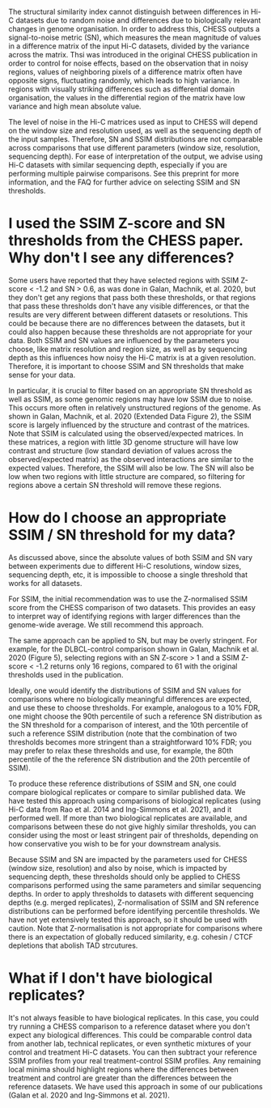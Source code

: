 The structural similarity index cannot distinguish between differences in Hi-C datasets due to random noise and differences due to biologically relevant changes in genome organisation. In order to address this, CHESS outputs a signal-to-noise metric (SN), which measures the mean magnitude of values in a difference matrix of the input Hi-C datasets, divided by the variance across the matrix. Thsi was introduced in the original CHESS publication in order to control for noise effects, based on the observation that in noisy regions, values of neighboring pixels of a difference matrix often have opposite signs, fluctuating randomly, which leads to high variance. In regions with visually striking differences such as differential domain organisation, the values in the differential region of the matrix have low variance and high mean absolute value. 

The level of noise in the Hi-C matrices used as input to CHESS will depend on the window size and resolution used, as well as the sequencing depth of the input samples. Therefore, SN and SSIM distributions are not comparable across comparisons that use different parameters (window size, resolution, sequencing depth). For ease of interpretation of the output, we advise using Hi-C datasets with similar sequencing depth, especially if you are performing multiple pairwise comparisons. See this preprint for more information, and the FAQ for further advice on selecting SSIM and SN thresholds. 

# I used the SSIM Z-score and SN thresholds from the CHESS paper. Why don't I see any differences?

Some users have reported that they have selected regions with SSIM Z-score < -1.2 and SN > 0.6, as was done in Galan, Machnik, et al. 2020, but they don't get any regions that pass both these thresholds, or that regions that pass these thresholds don't have any visible differences, or that the results are very different between different datasets or resolutions. This could be because there are no differences between the datasets, but it could also happen because these thresholds are not appropriate for your data. Both SSIM and SN values are influenced by the parameters you choose, like matrix resolution and region size, as well as by sequencing depth as this influences how noisy the Hi-C matrix is at a given resolution. Therefore, it is important to choose SSIM and SN thresholds that make sense for your data.

In particular, it is crucial to filter based on an appropriate SN threshold as well as SSIM, as some genomic regions may have low SSIM due to noise. This occurs more often in relatively unstructured regions of the genome. As shown in Galan, Machnik, et al. 2020 (Extended Data Figure 2), the SSIM score is largely influenced by the structure and contrast of the matrices. Note that SSIM is calculated using the observed/expected matrices. In these matrices, a region with little 3D genome structure will have low contrast and structure (low standard deviation of values across the observed/expected matrix) as the observed interactions are similar to the expected values. Therefore, the SSIM will also be low. The SN will also be low when two regions with little structure are compared, so filtering for regions above a certain SN threshold will remove these regions.

# How do I choose an appropriate SSIM / SN threshold for my data?

As discussed above, since the absolute values of both SSIM and SN vary between experiments due to different Hi-C resolutions, window sizes, sequencing depth, etc, it is impossible to choose a single threshold that works for all datasets.

For SSIM, the initial recommendation was to use the Z-normalised SSIM score from the CHESS comparison of two datasets. This provides an easy to interpret way of identifying regions with larger differences than the genome-wide average. We still recommend this approach.

The same approach can be applied to SN, but may be overly stringent. For example, for the DLBCL-control comparison shown in Galan, Machnik et al. 2020 (Figure 5), selecting regions with an SN Z-score > 1 and a SSIM Z-score < -1.2 returns only 16 regions, compared to 61 with the original thresholds used in the publication.

Ideally, one would identify the distributions of SSIM and SN values for comparisons where no biologically meaningful differences are expected, and use these to choose thresholds. For example, analogous to a 10% FDR, one might choose the 90th percentile of such a reference SN distribution as the SN threshold for a comparison of interest, and the 10th percentile of such a reference SSIM distribution (note that the combination of two thresholds becomes more stringent than a straightforward 10% FDR; you may prefer to relax these thresholds and use, for example, the 80th percentile of the the reference SN distribution and the 20th percentile of SSIM).

To produce these reference distributions of SSIM and SN, one could compare biological replicates or compare to similar published data. We have tested this approach using comparisons of biological replicates (using Hi-C data from Rao et al. 2014 and Ing-Simmons et al. 2021), and it performed well. If more than two biological replicates are available, and comparisons between these do not give highly similar thresholds, you can consider using the most or least stringent pair of thresholds, depending on how conservative you wish to be for your downstream analysis.

Because SSIM and SN are impacted by the parameters used for CHESS (window size, resolution) and also by noise, which is impacted by sequencing depth, these thresholds should only be applied to CHESS comparisons performed using the same parameters and similar sequencing depths. In order to apply thresholds to datasets with different sequencing depths (e.g. merged replicates), Z-normalisation of SSIM and SN reference distributions can be performed before identifying percentile thresholds. We have not yet extensively tested this approach, so it should be used with caution. Note that Z-normalisation is not appropriate for comparisons where there is an expectation of globally reduced similarity, e.g. cohesin / CTCF depletions that abolish TAD strcutures. 

# What if I don't have biological replicates?

It's not always feasible to have biological replicates. In this case, you could try running a CHESS comparison to a reference dataset where you don't expect any biological differences. This could be comparable control data from another lab, technical replicates, or even synthetic mixtures of your control and treatment Hi-C datasets. You can then subtract your reference SSIM profiles from your real treatment-control SSIM profiles. Any remaining local minima should highlight regions where the differences between treatment and control are greater than the differences between the reference datasets. We have used this approach in some of our publications (Galan et al. 2020 and Ing-Simmons et al. 2021). 